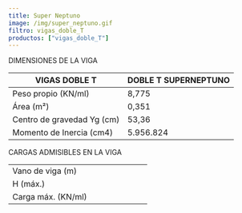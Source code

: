 ```yaml
---
title: Super Neptuno
image: /img/super_neptuno.gif
filtro: vigas_doble_T
productos: ["vigas_doble_T"]
---
```


DIMENSIONES DE LA VIGA

|VIGAS DOBLE T|DOBLE T SUPERNEPTUNO|
|--- |--- |
|Peso propio (KN/ml)|8,775|
|Área (m²)|0,351|
|Centro de gravedad Yg (cm)|53,36|
|Momento de Inercia (cm4)|5.956.824|


CARGAS ADMISIBLES EN LA VIGA

|||||||||
|--- |--- |--- |--- |--- |--- |--- |--- |
|Vano de viga (m)||||||||
|H (máx.)||||||||
|Carga máx. (KN/ml)||||||||
